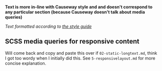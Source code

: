 **Text is more in-line with Causeway style and and doesn't correspond to any particular section (because Causeway doesn't talk about media queries)**

*Text formatted according to [the style guide](https://docs.google.com/document/d/1KrUSlkgmklM7aqRV1VmsgT0ExjKpIeLW3cDXTEVrzEM/edit?usp=sharing)*

## SCSS media queries for responsive content

Will come back and copy and paste this over if ``02-static-longtext.md``, think I got too wordy when I initially did this. See ``5-responsivelayout.md`` for more concise explanation.